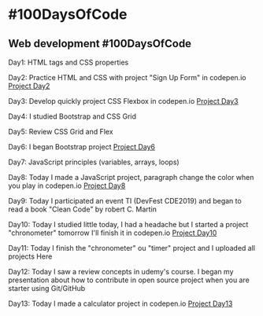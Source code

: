 <h1>#100DaysOfCode</h1>
<h2>Web development #100DaysOfCode</h2>
<p>Day1: HTML tags and CSS properties</p>
<p>Day2: Practice HTML and CSS with project "Sign Up Form" in codepen.io <a href="https://codepen.io/Andres-Ibanez/full/yLLEZBY">Project Day2</a></p>
<p>Day3: Develop quickly project CSS Flexbox in codepen.io <a href="https://codepen.io/Andres-Ibanez/full/jOOpNOO">Project Day3</a></p></p>
<p>Day4: I studied Bootstrap and CSS Grid</p>
<p>Day5: Review CSS Grid and Flex</p>
<p>Day6: I began Bootstrap project <a href="https://codepen.io/Andres-Ibanez/full/ExxppKp">Project Day6</a></p>
<p>Day7: JavaScript principles (variables, arrays, loops)</p>
<p>Day8: Today I made a JavaScript project, paragraph change the color when you play in codepen.io <a href="https://codepen.io/Andres-Ibanez/full/KKKroqd">Project Day8</a></p>
<p>Day9: Today I participated an event TI (DevFest CDE2019) and began to read a book "Clean Code" by robert C. Martin</p>
<p>Day10: Today I studied little today, I had a headache but I started a project "chronometer" tomorrow I'll finish it in codepen.io <a href="https://codepen.io/Andres-Ibanez/full/MWWzMNm">Project Day10</a></p>
<p>Day11: Today I finish the "chronometer" ou "timer" project and I uploaded all projects Here</p>
<p>Day12: Today I saw a review concepts in udemy's course. I began my presentation about how to contribute in open source project when you are starter using Git/GitHub</p>
<p>Day13: Today I made a calculator project in codepen.io <a href="https://codepen.io/Andres-Ibanez/full/gOOqQwv">Project Day13</a></p>
